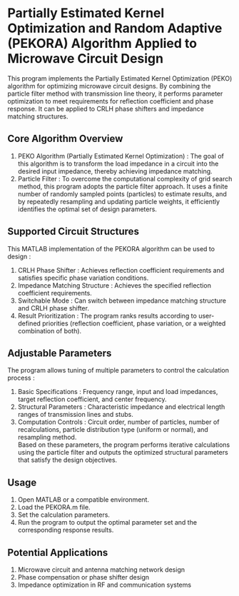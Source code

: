 # Partially Estimated Kernel Optimization and Random Adaptive (PEKORA) Algorithm Applied to Microwave Circuit Design 
This program implements the Partially Estimated Kernel Optimization (PEKO) algorithm for optimizing microwave circuit designs. By combining the particle filter method with transmission line theory, it performs parameter optimization to meet requirements for reflection coefficient and phase response. It can be applied to CRLH phase shifters and impedance matching structures.

## Core Algorithm Overview
1. PEKO Algorithm (Partially Estimated Kernel Optimization) : The goal of this algorithm is to transform the load impedance in a circuit into the desired input impedance, thereby achieving impedance matching.
2. Particle Filter : To overcome the computational complexity of grid search method, this program adopts the particle filter approach. It uses a finite number of randomly sampled points (particles) to estimate results, and by repeatedly resampling and updating particle weights, it efficiently identifies the optimal set of design parameters.

## Supported Circuit Structures
This MATLAB implementation of the PEKORA algorithm can be used to design :
1. CRLH Phase Shifter : Achieves reflection coefficient requirements and satisfies specific phase variation conditions.
2. Impedance Matching Structure : Achieves the specified reflection coefficient requirements.
3. Switchable Mode : Can switch between impedance matching structure and CRLH phase shifter.
4. Result Prioritization : The program ranks results according to user-defined priorities (reflection coefficient, phase variation, or a weighted combination of both).

## Adjustable Parameters
The program allows tuning of multiple parameters to control the calculation process :
1. Basic Specifications : Frequency range, input and load impedances, target reflection coefficient, and center frequency.
2. Structural Parameters : Characteristic impedance and electrical length ranges of transmission lines and stubs.
3. Computation Controls : Circuit order, number of particles, number of recalculations, particle distribution type (uniform or normal), and resampling method.  
Based on these parameters, the program performs iterative calculations using the particle filter and outputs the optimized structural parameters that satisfy the design objectives.

## Usage
1. Open MATLAB or a compatible environment.
2. Load the PEKORA.m file.
3. Set the calculation parameters.
4. Run the program to output the optimal parameter set and the corresponding response results.

## Potential Applications
1. Microwave circuit and antenna matching network design
2. Phase compensation or phase shifter design
3. Impedance optimization in RF and communication systems
